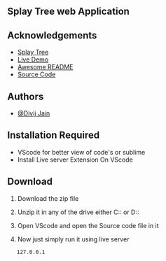 
## Splay Tree web Application
## Acknowledgements
 
 - [Splay Tree](https://www.javatpoint.com/splay-tree)
 - [Live Demo](https://splaytree.netlify.app)
 - [Awesome README](https://github.com/diiviij/splaytree/readme.md)
 - [Source Code](https://github.com/diiviij/splaytree/)
 


## Authors

- [@Divij Jain](https://www.github.com/diiviij)


## Installation Required
* VScode for better view of code's or sublime
* Install Live server Extension On VScode

## Download

1.  Download the zip file

2. Unzip it in any of the drive either C:: or D::

3. Open VScode and open the Source code file in it

4. Now just simply run it using live server 
 
```
   127.0.0.1 
```
